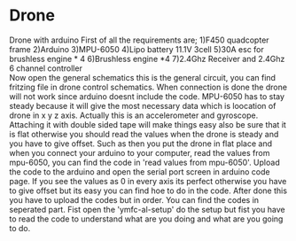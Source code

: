 # Drone
Drone with arduino 
First of all the requirements are; 
1)F450 quadcopter frame 
2)Arduino 
3)MPU-6050
4)Lipo battery 11.1V 3cell
5)30A esc for brushless engine * 4
6)Brushless engine *4
7)2.4Ghz Receiver and 2.4Ghz 6 channel controller  
Now open the general schematics this is the general circuit, you can find fritzing file in drone control schematics. When connection is done the drone will not work since arduino doesnt include the code.
MPU-6050 has to stay steady because it will give the most necessary data which is loocation of drone in x y z axis. Actually this is an accelerometer and gyroscope. Attaching it with double sided tape will make things easy also be sure that it is flat otherwise you should read the values when the drone is steady and you have to give offset. Such as then you put the drone in flat place and when you connect your arduino to your computer, read the values from mpu-6050, you can find the code in 'read values from mpu-6050'. Upload the code to the arduino and open the serial port screen in arduino code page. If you see the values as 0 in every axis its perfect otherwise you have to give offset but its easy you can find hoe to do in the code. 
After done this you have to upload the codes but in order. You can find the codes in seperated part. Fist open the 'ymfc-al-setup'  do the setup but fist you have to read the code to understand what are you doing and what are you going to do.
